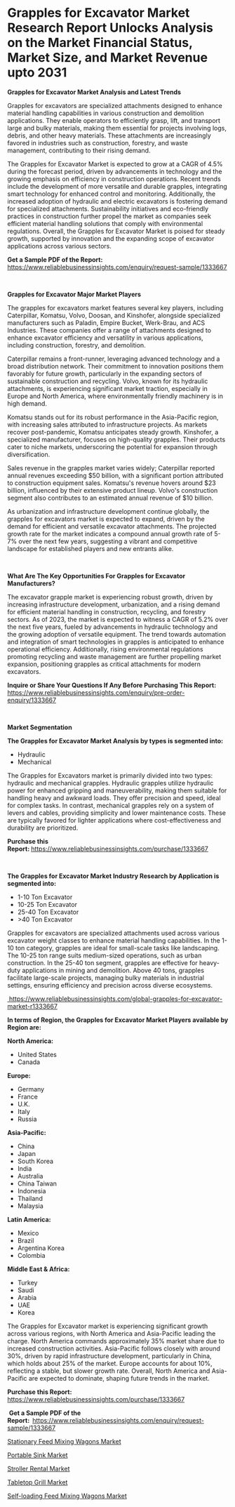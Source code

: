 <p><h1>Grapples for Excavator Market Research Report Unlocks Analysis on the Market Financial Status, Market Size, and Market Revenue upto 2031</h1></p><p><strong>Grapples for Excavator Market Analysis and Latest Trends</strong></p>
<p><p>Grapples for excavators are specialized attachments designed to enhance material handling capabilities in various construction and demolition applications. They enable operators to efficiently grasp, lift, and transport large and bulky materials, making them essential for projects involving logs, debris, and other heavy materials. These attachments are increasingly favored in industries such as construction, forestry, and waste management, contributing to their rising demand.</p><p>The Grapples for Excavator Market is expected to grow at a CAGR of 4.5% during the forecast period, driven by advancements in technology and the growing emphasis on efficiency in construction operations. Recent trends include the development of more versatile and durable grapples, integrating smart technology for enhanced control and monitoring. Additionally, the increased adoption of hydraulic and electric excavators is fostering demand for specialized attachments. Sustainability initiatives and eco-friendly practices in construction further propel the market as companies seek efficient material handling solutions that comply with environmental regulations. Overall, the Grapples for Excavator Market is poised for steady growth, supported by innovation and the expanding scope of excavator applications across various sectors.</p></p>
<p><strong>Get a Sample PDF of the Report:&nbsp;</strong> <a href="https://www.reliablebusinessinsights.com/enquiry/request-sample/1333667?utm_campaign=41&utm_medium=2&utm_source=Github&utm_content=ia&utm_term=12122024&utm_id=grapples-for-excavator">https://www.reliablebusinessinsights.com/enquiry/request-sample/1333667</a></p>
<p>&nbsp;</p>
<p><strong>Grapples for Excavator Major Market Players</strong></p>
<p><p>The grapples for excavators market features several key players, including Caterpillar, Komatsu, Volvo, Doosan, and Kinshofer, alongside specialized manufacturers such as Paladin, Empire Bucket, Werk-Brau, and ACS Industries. These companies offer a range of attachments designed to enhance excavator efficiency and versatility in various applications, including construction, forestry, and demolition.</p><p>Caterpillar remains a front-runner, leveraging advanced technology and a broad distribution network. Their commitment to innovation positions them favorably for future growth, particularly in the expanding sectors of sustainable construction and recycling. Volvo, known for its hydraulic attachments, is experiencing significant market traction, especially in Europe and North America, where environmentally friendly machinery is in high demand.</p><p>Komatsu stands out for its robust performance in the Asia-Pacific region, with increasing sales attributed to infrastructure projects. As markets recover post-pandemic, Komatsu anticipates steady growth. Kinshofer, a specialized manufacturer, focuses on high-quality grapples. Their products cater to niche markets, underscoring the potential for expansion through diversification.</p><p>Sales revenue in the grapples market varies widely; Caterpillar reported annual revenues exceeding $50 billion, with a significant portion attributed to construction equipment sales. Komatsu's revenue hovers around $23 billion, influenced by their extensive product lineup. Volvo's construction segment also contributes to an estimated annual revenue of $10 billion.</p><p>As urbanization and infrastructure development continue globally, the grapples for excavators market is expected to expand, driven by the demand for efficient and versatile excavator attachments. The projected growth rate for the market indicates a compound annual growth rate of 5-7% over the next few years, suggesting a vibrant and competitive landscape for established players and new entrants alike.</p></p>
<p>&nbsp;</p>
<p><strong>What Are The Key Opportunities For Grapples for Excavator Manufacturers?</strong></p>
<p><p>The excavator grapple market is experiencing robust growth, driven by increasing infrastructure development, urbanization, and a rising demand for efficient material handling in construction, recycling, and forestry sectors. As of 2023, the market is expected to witness a CAGR of 5.2% over the next five years, fueled by advancements in hydraulic technology and the growing adoption of versatile equipment. The trend towards automation and integration of smart technologies in grapples is anticipated to enhance operational efficiency. Additionally, rising environmental regulations promoting recycling and waste management are further propelling market expansion, positioning grapples as critical attachments for modern excavators.</p></p>
<p><strong>Inquire or Share Your Questions If Any Before Purchasing This Report:</strong> <a href="https://www.reliablebusinessinsights.com/enquiry/pre-order-enquiry/1333667?utm_campaign=41&utm_medium=2&utm_source=Github&utm_content=ia&utm_term=12122024&utm_id=grapples-for-excavator">https://www.reliablebusinessinsights.com/enquiry/pre-order-enquiry/1333667</a></p>
<p>&nbsp;</p>
<p><strong>Market Segmentation</strong></p>
<p><strong>The Grapples for Excavator Market Analysis by types is segmented into:</strong></p>
<p><ul><li>Hydraulic</li><li>Mechanical</li></ul></p>
<p><p>The Grapples for Excavators market is primarily divided into two types: hydraulic and mechanical grapples. Hydraulic grapples utilize hydraulic power for enhanced gripping and maneuverability, making them suitable for handling heavy and awkward loads. They offer precision and speed, ideal for complex tasks. In contrast, mechanical grapples rely on a system of levers and cables, providing simplicity and lower maintenance costs. These are typically favored for lighter applications where cost-effectiveness and durability are prioritized.</p></p>
<p><strong>Purchase this Report:&nbsp;</strong><a href="https://www.reliablebusinessinsights.com/purchase/1333667?utm_campaign=41&utm_medium=2&utm_source=Github&utm_content=ia&utm_term=12122024&utm_id=grapples-for-excavator">https://www.reliablebusinessinsights.com/purchase/1333667</a></p>
<p>&nbsp;</p>
<p><strong>The Grapples for Excavator Market Industry Research by Application is segmented into:</strong></p>
<p><ul><li>1-10 Ton Excavator</li><li>10-25 Ton Excavator</li><li>25-40 Ton Excavator</li><li>>40 Ton Excavator</li></ul></p>
<p><p>Grapples for excavators are specialized attachments used across various excavator weight classes to enhance material handling capabilities. In the 1-10 ton category, grapples are ideal for small-scale tasks like landscaping. The 10-25 ton range suits medium-sized operations, such as urban construction. In the 25-40 ton segment, grapples are effective for heavy-duty applications in mining and demolition. Above 40 tons, grapples facilitate large-scale projects, managing bulky materials in industrial settings, ensuring efficiency and precision across diverse ecosystems.</p></p>
<p><a href="https://www.reliablebusinessinsights.com/global-grapples-for-excavator-market-r1333667?utm_campaign=41&utm_medium=2&utm_source=Github&utm_content=ia&utm_term=12122024&utm_id=grapples-for-excavator">&nbsp;https://www.reliablebusinessinsights.com/global-grapples-for-excavator-market-r1333667</a></p>
<p><strong>In terms of Region, the Grapples for Excavator Market Players available by Region are:</strong></p>
<p>
    <p> <strong> North America: </strong>
        <ul>
            <li>United States</li>
            <li>Canada</li>
        </ul>
        </p> 
    <p> <strong> Europe: </strong>
        <ul>
            <li>Germany</li>
            <li>France</li>
            <li>U.K.</li>
            <li>Italy</li>
            <li>Russia</li>
        </ul>
        </p> 
    <p> <strong> Asia-Pacific: </strong>
        <ul>
            <li>China</li>
            <li>Japan</li>
            <li>South Korea</li>
            <li>India</li>
            <li>Australia</li>
            <li>China Taiwan</li>
            <li>Indonesia</li>
            <li>Thailand</li>
            <li>Malaysia</li>
        </ul>
        </p> 
    <p> <strong> Latin America: </strong>
        <ul>
            <li>Mexico</li>
            <li>Brazil</li>
            <li>Argentina Korea</li>
            <li>Colombia</li>
        </ul>
        </p> 
    <p> <strong> Middle East & Africa: </strong>
        <ul>
            <li>Turkey</li>
            <li>Saudi</li>
            <li>Arabia</li>
            <li>UAE</li>
            <li>Korea</li>
        </ul>
    </p>
    </p>
<p><p>The Grapples for Excavator market is experiencing significant growth across various regions, with North America and Asia-Pacific leading the charge. North America commands approximately 35% market share due to increased construction activities. Asia-Pacific follows closely with around 30%, driven by rapid infrastructure development, particularly in China, which holds about 25% of the market. Europe accounts for about 10%, reflecting a stable, but slower growth rate. Overall, North America and Asia-Pacific are expected to dominate, shaping future trends in the market.</p></p>
<p><strong>Purchase this Report: </strong><a href="https://www.reliablebusinessinsights.com/purchase/1333667?utm_campaign=41&utm_medium=2&utm_source=Github&utm_content=ia&utm_term=12122024&utm_id=grapples-for-excavator">https://www.reliablebusinessinsights.com/purchase/1333667</a></p>
<p>&nbsp;<strong>Get a Sample PDF of the Report:&nbsp;&nbsp;</strong><a href="https://www.reliablebusinessinsights.com/enquiry/request-sample/1333667?utm_campaign=41&utm_medium=2&utm_source=Github&utm_content=ia&utm_term=12122024&utm_id=grapples-for-excavator">https://www.reliablebusinessinsights.com/enquiry/request-sample/1333667</a></p>
<p><strong></strong></p>
<p><p><a href="https://github.com/abbislposival/Market-Research-Report-List-1/blob/main/stationary-feed-mixing-wagons-market.md?utm_campaign=41&utm_medium=2&utm_source=Github&utm_content=ia&utm_term=12122024&utm_id=grapples-for-excavator">Stationary Feed Mixing Wagons Market</a></p><p><a href="https://www.linkedin.com/pulse/p-factrackr-ho6he?utm_campaign=41&utm_medium=2&utm_source=Github&utm_content=ia&utm_term=12122024&utm_id=grapples-for-excavator">Portable Sink Market</a></p><p><a href="https://www.linkedin.com/pulse/stroller-rental-market-size-growing-cagr-65-detailed-insights-pusyf?utm_campaign=41&utm_medium=2&utm_source=Github&utm_content=ia&utm_term=12122024&utm_id=grapples-for-excavator">Stroller Rental Market</a></p><p><a href="https://www.linkedin.com/pulse/detailed-market-study-global-tabletop-grill-industry-2024-2031-y8rrf?utm_campaign=41&utm_medium=2&utm_source=Github&utm_content=ia&utm_term=12122024&utm_id=grapples-for-excavator">Tabletop Grill Market</a></p><p><a href="https://github.com/DixieGrimes/Market-Research-Report-List-1/blob/main/self-loading-feed-mixing-wagons-market.md?utm_campaign=41&utm_medium=2&utm_source=Github&utm_content=ia&utm_term=12122024&utm_id=grapples-for-excavator">Self-loading Feed Mixing Wagons Market</a></p></p>